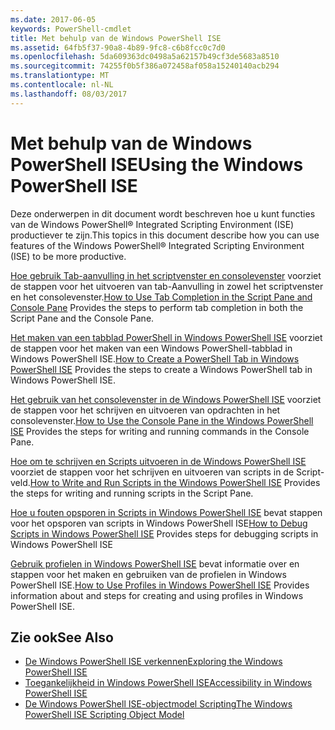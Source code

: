 ```yaml
---
ms.date: 2017-06-05
keywords: PowerShell-cmdlet
title: Met behulp van de Windows PowerShell ISE
ms.assetid: 64fb5f37-90a8-4b89-9fc8-c6b8fcc0c7d0
ms.openlocfilehash: 5da609363dc0498a5a62157b49cf3de5683a8510
ms.sourcegitcommit: 74255f0b5f386a072458af058a15240140acb294
ms.translationtype: MT
ms.contentlocale: nl-NL
ms.lasthandoff: 08/03/2017
---
```

# <a name="using-the-windows-powershell-ise"></a><span data-ttu-id="bb6de-103">Met behulp van de Windows PowerShell ISE</span><span class="sxs-lookup"><span data-stu-id="bb6de-103">Using the Windows PowerShell ISE</span></span>
<span data-ttu-id="bb6de-104">Deze onderwerpen in dit document wordt beschreven hoe u kunt functies van de Windows PowerShell® Integrated Scripting Environment (ISE) productiever te zijn.</span><span class="sxs-lookup"><span data-stu-id="bb6de-104">This topics in this document describe how you can use features of the Windows PowerShell® Integrated Scripting Environment (ISE) to be more productive.</span></span>

<span data-ttu-id="bb6de-105">[Hoe gebruik Tab-aanvulling in het scriptvenster en consolevenster](How-to-Use-Tab-Completion-in-the-Script-Pane-and-Console-Pane.md) voorziet de stappen voor het uitvoeren van tab-Aanvulling in zowel het scriptvenster en het consolevenster.</span><span class="sxs-lookup"><span data-stu-id="bb6de-105">[How to Use Tab Completion in the Script Pane and Console Pane](How-to-Use-Tab-Completion-in-the-Script-Pane-and-Console-Pane.md) Provides the steps to perform tab completion in both the Script Pane and the Console Pane.</span></span>

<span data-ttu-id="bb6de-106">[Het maken van een tabblad PowerShell in Windows PowerShell ISE](How-to-Create-a-PowerShell-Tab-in-Windows-PowerShell-ISE.md) voorziet de stappen voor het maken van een Windows PowerShell-tabblad in Windows PowerShell ISE.</span><span class="sxs-lookup"><span data-stu-id="bb6de-106">[How to Create a PowerShell Tab in Windows PowerShell ISE](How-to-Create-a-PowerShell-Tab-in-Windows-PowerShell-ISE.md) Provides the steps to create a Windows PowerShell tab in Windows PowerShell ISE.</span></span>

<span data-ttu-id="bb6de-107">[Het gebruik van het consolevenster in de Windows PowerShell ISE](How-to-Use-the-Console-Pane-in-the-Windows-PowerShell-ISE.md) voorziet de stappen voor het schrijven en uitvoeren van opdrachten in het consolevenster.</span><span class="sxs-lookup"><span data-stu-id="bb6de-107">[How to Use the Console Pane in the Windows PowerShell ISE](How-to-Use-the-Console-Pane-in-the-Windows-PowerShell-ISE.md) Provides the steps for writing and running commands in the Console Pane.</span></span>

<span data-ttu-id="bb6de-108">[Hoe om te schrijven en Scripts uitvoeren in de Windows PowerShell ISE](How-to-Write-and-Run-Scripts-in-the-Windows-PowerShell-ISE.md) voorziet de stappen voor het schrijven en uitvoeren van scripts in de Script-veld.</span><span class="sxs-lookup"><span data-stu-id="bb6de-108">[How to Write and Run Scripts in the Windows PowerShell ISE](How-to-Write-and-Run-Scripts-in-the-Windows-PowerShell-ISE.md) Provides the steps for writing and running scripts in the Script Pane.</span></span>

<span data-ttu-id="bb6de-109">[Hoe u fouten opsporen in Scripts in Windows PowerShell ISE](How-to-Debug-Scripts-in-Windows-PowerShell-ISE.md) bevat stappen voor het opsporen van scripts in Windows PowerShell ISE</span><span class="sxs-lookup"><span data-stu-id="bb6de-109">[How to Debug Scripts in Windows PowerShell ISE](How-to-Debug-Scripts-in-Windows-PowerShell-ISE.md) Provides steps for debugging scripts in Windows PowerShell ISE</span></span>

<span data-ttu-id="bb6de-110">[Gebruik profielen in Windows PowerShell ISE](How-to-Use-Profiles-in-Windows-PowerShell-ISE.md) bevat informatie over en stappen voor het maken en gebruiken van de profielen in Windows PowerShell ISE.</span><span class="sxs-lookup"><span data-stu-id="bb6de-110">[How to Use Profiles in Windows PowerShell ISE](How-to-Use-Profiles-in-Windows-PowerShell-ISE.md) Provides information about and steps for creating and using profiles in Windows PowerShell ISE.</span></span>

## <a name="see-also"></a><span data-ttu-id="bb6de-111">Zie ook</span><span class="sxs-lookup"><span data-stu-id="bb6de-111">See Also</span></span>
- [<span data-ttu-id="bb6de-112">De Windows PowerShell ISE verkennen</span><span class="sxs-lookup"><span data-stu-id="bb6de-112">Exploring the Windows PowerShell ISE</span></span>](../../getting-started/fundamental/Exploring-the-Windows-PowerShell-ISE.md)
- [<span data-ttu-id="bb6de-113">Toegankelijkheid in Windows PowerShell ISE</span><span class="sxs-lookup"><span data-stu-id="bb6de-113">Accessibility in Windows PowerShell ISE</span></span>](../../setup/Accessibility-in-Windows-PowerShell-ISE.md)
- [<span data-ttu-id="bb6de-114">De Windows PowerShell ISE-objectmodel Scripting</span><span class="sxs-lookup"><span data-stu-id="bb6de-114">The Windows PowerShell ISE Scripting Object Model</span></span>](https://technet.microsoft.com/en-us/library/69b047d0-da79-413e-b948-8e45d05d1f85)

